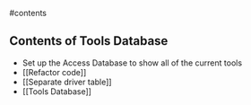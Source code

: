 #contents 
## Contents of Tools Database

- Set up the Access Database to show all of the current tools
- [[Refactor code]]
- [[Separate driver table]]
- [[Tools Database]]